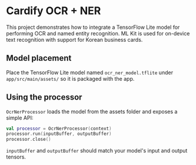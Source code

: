 # Cardify OCR + NER

This project demonstrates how to integrate a TensorFlow Lite model for performing OCR and named entity recognition.
ML Kit is used for on-device text recognition with support for Korean business cards.

## Model placement

Place the TensorFlow Lite model named `ocr_ner_model.tflite` under `app/src/main/assets/` so it is packaged with the app.

## Using the processor

`OcrNerProcessor` loads the model from the assets folder and exposes a simple API:

```kotlin
val processor = OcrNerProcessor(context)
processor.run(inputBuffer, outputBuffer)
processor.close()
```

`inputBuffer` and `outputBuffer` should match your model's input and output tensors.
